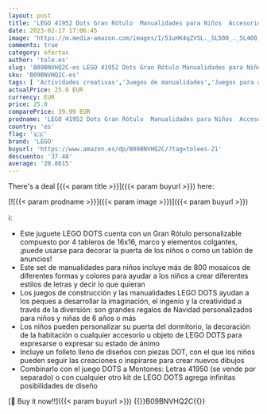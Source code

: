 ```yaml
---
layout: post
title: 'LEGO 41952 Dots Gran Rótulo  Manualidades para Niños  Accesorios  Juguetes y Regalos de Reyes  Decoración de Habitación  Letrero de Puerta Personalizado'
date: 2023-02-17 17:06:45
image: 'https://m.media-amazon.com/images/I/51uHK4qZVSL._SL500_._SL400_.jpg'
comments: true
category: ofertas
author: 'tole.es'
slug: 'B09BNVHQ2C-es LEGO 41952 Dots Gran Rótulo Manualidades para Niños...'
sku: 'B09BNVHQ2C-es'
tags: [ 'Actividades creativas','Juegos de manualidades','Juegos para aprender a deletrear para niños','Juguetes','Juguetes educativos','Juguetes y juegos','Tarjetas didácticas','lego','🇪🇸', ]
actualPrice: 25.0 EUR
currency: EUR
price: 25.0
comparePrice: 39.99 EUR
prodname: 'LEGO 41952 Dots Gran Rótulo  Manualidades para Niños  Accesorios  Juguetes y Regalos de Reyes  Decoración de Habitación  Letrero de Puerta Personalizado'
country: 'es'
flag: '🇪🇸'
brand: 'LEGO'
buyurl: 'https://www.amazon.es/dp/B09BNVHQ2C/?tag=tolees-21'
descuento: '37.48'
average: '28.8615'
---
```


There's a deal [{{< param title >}}]({{< param buyurl >}})  here:

[![{{< param prodname >}}]({{< param image >}})]({{< param buyurl >}})

ℹ️:

- Este juguete LEGO DOTS cuenta con un Gran Rótulo personalizable compuesto por 4 tableros de 16x16, marco y elementos colgantes, ¡puede usarse para decorar la puerta de los niños o como un tablón de anuncios!
- Este set de manualidades para niños incluye más de 800 mosaicos de diferentes formas y colores para ayudar a los niños a crear diferentes estilos de letras y decir lo que quieran
- Los juegos de construcción y las manualidades LEGO DOTS ayudan a los peques a desarrollar la imaginación, el ingenio y la creatividad a través de la diversión: son grandes regalos de Navidad personalizados para niños y niñas de 6 años o más
- Los niños pueden personalizar su puerta del dormitorio, la decoración de la habitación o cualquier accesorio u objeto de LEGO DOTS para expresarse o expresar su estado de ánimo
- Incluye un folleto lleno de diseños con piezas DOT, con el que los niños pueden seguir las creaciones o inspirarse para crear nuevos dibujos
- Combinarlo con el juego DOTS a Montones: Letras 41950 (se vende por separado) o con cualquier otro kit de LEGO DOTS agrega infinitas posibilidades de diseño

[🛒 Buy it now!!]({{< param buyurl >}})
{{<world>}}B09BNVHQ2C{{</world>}}
